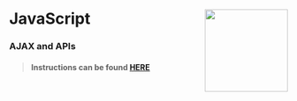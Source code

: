 # JavaScript <img align="right" src="https://github.com/Learning-Fuze/prototypes_fi_part1/blob/assets/assets/images/logos/LF_LOGO.png?raw=true" width="150">
### AJAX and APIs

>#### Instructions can be found <a href="http://lfzprototypes.com/full-immersion/js/ajax" target="_blank">HERE</a>